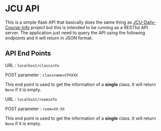 # JCU API


This is a simple flask API that basically does the same thing as [JCU-Daily-Course-Info](https://github.com/the-c0d3r/jcu-daily-course-info) project but this is intended to be running as a RESTful API server. The application just need to query the API using the following endpoints and it will return in JSON format. 


API End Points
---

URL : `localhost/classinfo` 

POST parameter : `classname=CPXXXX`

This end point is used to get the information of a **single** class. It will return `None` if it is empty. 

URL : `localhost/roominfo` 

POST parameter : `room=XX-XX`

This end point is used to get the information of a **single** class. It will return `None` if it is empty. 
